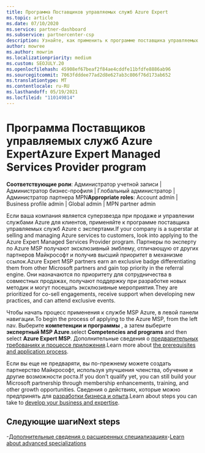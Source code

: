 ```yaml
---
title: Программа Поставщиков управляемых служб Azure Expert
ms.topic: article
ms.date: 07/10/2020
ms.service: partner-dashboard
ms.subservice: partnercenter-csp
description: Узнайте, как применить к программе поставщика управляемых служб Azure, которая будет выделяться от других партнеров, и получить высший приоритет в механизме ссылок.
author: mowree
ms.author: mowrim
ms.localizationpriority: medium
ms.custom: SEOJULY.20
ms.openlocfilehash: 45908ef67beaf2f84ae4cddfe11bfdfe8886ab96
ms.sourcegitcommit: 7063fdddee77ad2d8e627ab3c806f76d173ab652
ms.translationtype: MT
ms.contentlocale: ru-RU
ms.lasthandoff: 05/19/2021
ms.locfileid: "110149814"
---
```

# <a name="azure-expert-managed-services-provider-program"></a><span data-ttu-id="d7ee6-103">Программа Поставщиков управляемых служб Azure Expert</span><span class="sxs-lookup"><span data-stu-id="d7ee6-103">Azure Expert Managed Services Provider program</span></span>

<span data-ttu-id="d7ee6-104">**Соответствующие роли**: Администратор учетной записи | Администратор бизнес-профиля | Глобальный администратор | Администратор партнера MPN</span><span class="sxs-lookup"><span data-stu-id="d7ee6-104">**Appropriate roles**: Account admin | Business profile admin | Global admin | MPN partner admin</span></span>

<span data-ttu-id="d7ee6-105">Если ваша компания является суперзвезда при продаже и управлении службами Azure для клиентов, применяйте к программе поставщика управляемых служб Azure с экспертами.</span><span class="sxs-lookup"><span data-stu-id="d7ee6-105">If your company is a superstar at selling and managing Azure services to customers, look into applying to the Azure Expert Managed Services Provider program.</span></span> <span data-ttu-id="d7ee6-106">Партнеры по эксперту по Azure MSP получают эксклюзивный эмблему, отличающую от других партнеров Майкрософт и получив высший приоритет в механизме ссылок.</span><span class="sxs-lookup"><span data-stu-id="d7ee6-106">Azure Expert MSP partners earn an exclusive badge differentiating them from other Microsoft partners and gain top priority in the referral engine.</span></span> <span data-ttu-id="d7ee6-107">Они назначаются по приоритету для сотрудничества в совместных продажах, получают поддержку при разработке новых методик и могут посещать эксклюзивные мероприятия.</span><span class="sxs-lookup"><span data-stu-id="d7ee6-107">They are prioritized for co-sell engagements, receive support when developing new practices, and can attend exclusive events.</span></span>

<span data-ttu-id="d7ee6-108">Чтобы начать процесс применения к службе MSP Azure, в левой панели навигации.</span><span class="sxs-lookup"><span data-stu-id="d7ee6-108">To begin the process of applying to the Azure MSP, from the left nav.</span></span> <span data-ttu-id="d7ee6-109">Выберите **компетенции и программы** , а затем выберите **экспертный MSP Azure**.</span><span class="sxs-lookup"><span data-stu-id="d7ee6-109">select **Competencies and programs** and then select **Azure Expert MSP**.</span></span> <span data-ttu-id="d7ee6-110">Дополнительные сведения о [предварительных требованиях и процессе приложения](https://partner.microsoft.com/membership/azure-expert-msp).</span><span class="sxs-lookup"><span data-stu-id="d7ee6-110">Learn more about [the prerequisites and application process](https://partner.microsoft.com/membership/azure-expert-msp).</span></span> 

<span data-ttu-id="d7ee6-111">Если вы еще не предваряти, вы по-прежнему можете создать партнерство Майкрософт, используя улучшения членства, обучение и другие возможности роста.</span><span class="sxs-lookup"><span data-stu-id="d7ee6-111">If you don't qualify yet, you can still build your Microsoft partnership through membership enhancements, training, and other growth opportunities.</span></span>
<span data-ttu-id="d7ee6-112">Сведения о действиях, которые можно предпринять для [разработки бизнеса и опыта](https://partner.microsoft.com/membership/azure-expert-msp).</span><span class="sxs-lookup"><span data-stu-id="d7ee6-112">Learn about steps you can take to [develop your business and expertise](https://partner.microsoft.com/membership/azure-expert-msp).</span></span>

## <a name="next-steps"></a><span data-ttu-id="d7ee6-113">Следующие шаги</span><span class="sxs-lookup"><span data-stu-id="d7ee6-113">Next steps</span></span>

<span data-ttu-id="d7ee6-114">-[Дополнительные сведения о расширенных специализациях](advanced-specializations.md)</span><span class="sxs-lookup"><span data-stu-id="d7ee6-114">-[Learn about advanced specializations](advanced-specializations.md)</span></span>
